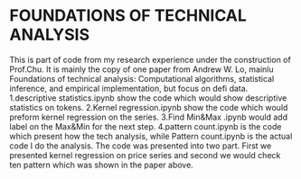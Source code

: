 # FOUNDATIONS OF TECHNICAL ANALYSIS
This is part of code from my research experience under the construction of Prof.Chu. It is mainly the copy of one paper from Andrew W. Lo, mainlu Foundations of technical analysis: Computational algorithms, statistical inference, and empirical implementation, but focus on defi data. 
1.descriptive statistics.ipynb show the code which would show descriptive statistics on tokens.
2.Kernel regression.ipynb show the code which would preform kernel regression on the series. 
3.Find Min&Max .ipynb would add label on the Max&Min for the next step.
4.pattern count.ipynb is the code which present how the tech analysis, while Pattern count.ipynb is the actual code I do the analysis.
The code was presented into two part. First we presented kernel regression on price series and second we would check ten pattern which was shown in the 
paper above. 
